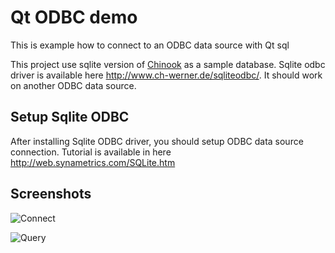 
# Qt ODBC demo

This is example how to connect to an ODBC data source with Qt sql

This project use sqlite version of [Chinook](http://chinookdatabase.codeplex.com/) as a sample database.
Sqlite odbc driver is available here http://www.ch-werner.de/sqliteodbc/.
It should work on another ODBC data source.

## Setup Sqlite ODBC

After installing Sqlite ODBC driver, you should setup ODBC data source connection. Tutorial is available in here http://web.synametrics.com/SQLite.htm

## Screenshots

![Connect](https://i.cloudup.com/n9n3znTRtI-3000x3000.png)

![Query](https://i.cloudup.com/gJ0UvKPC3K-2000x2000.png)

